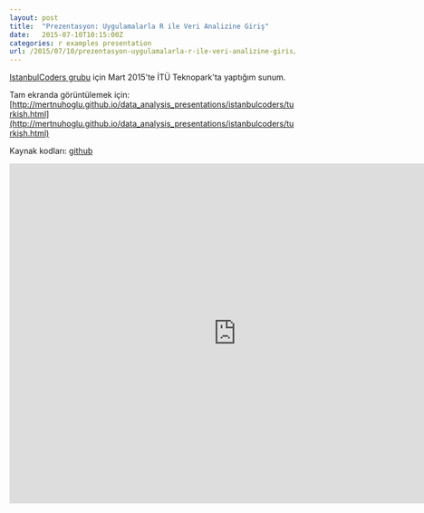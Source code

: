 ```yaml
---
layout: post
title:  "Prezentasyon: Uygulamalarla R ile Veri Analizine Giriş"
date:   2015-07-10T10:15:00Z
categories: r examples presentation
url: /2015/07/10/prezentasyon-uygulamalarla-r-ile-veri-analizine-giris/
---
```

[IstanbulCoders grubu](http://istanbulcoders.org) için Mart 2015'te İTÜ Teknopark'ta yaptığım sunum.

Tam ekranda görüntülemek için: [http://mertnuhoglu.github.io/data_analysis_presentations/istanbulcoders/turkish.html](http://mertnuhoglu.github.io/data_analysis_presentations/istanbulcoders/turkish.html)

Kaynak kodları: [github](https://github.com/mertnuhoglu/data_analysis_presentations/istanbulcoders)

<iframe id="html5slides" src="http://mertnuhoglu.github.io/data_analysis_presentations/istanbulcoders/turkish.html" width="800" height="600" scrolling="no" align="middle" frameborder="0"></iframe>
